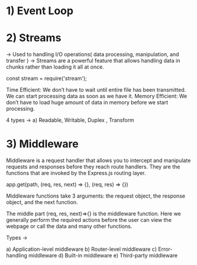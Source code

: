 <h1> 1) Event Loop  </h1>

<h1> 2) Streams </h1>
-> Used to handling I/O operations( data processing, manipulation, and transfer )
-> Streams are a powerful feature that allows handling data in chunks rather than loading it all at once.

const stream = require('stream');

Time Efficient: We don’t have to wait until entire file has been transmitted. We can start processing data as soon as we have it.
Memory Efficient: We don’t have to load huge amount of data in memory before we start processing.

4 types -> a) Readable, Writable, Duplex , Transform


<h1> 3) Middleware</h1>

Middleware is a request handler that allows you to intercept and manipulate requests and responses before they reach route handlers. They are the functions that are invoked by the Express.js routing layer.

app.get(path, (req, res, next) => {}, (req, res) => {})

Middleware functions take 3 arguments: the request object, the response object, and the next function.

The middle part (req, res, next)=>{} is the middleware function.
Here we generally perform the required actions before the user can view the webpage or call the data and many other functions.

Types ->

a) Application-level middleware
b) Router-level middleware
c) Error-handling middleware
d) Built-in middleware
e) Third-party middleware
